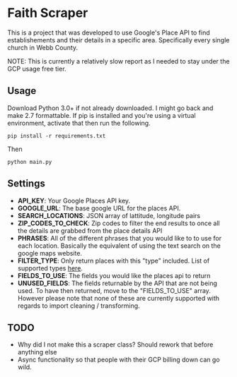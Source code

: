 # Faith Scraper

This is a project that was developed to use Google's Place API to find establishements and their details in a specific area. Specifically every single church in Webb County.

NOTE: This is currently a relatively slow report as I needed to stay under the GCP usage free tier.

## Usage
Download Python 3.0+ if not already downloaded. I might go back and make 2.7 formattable.
If pip is installed and you're using a virtual environment, activate that then run the following. 
```
pip install -r requirements.txt
```
Then
```
python main.py
```

## Settings
- **API_KEY**: Your Google Places API key.
- **GOOGLE_URL**: The base google URL for the places API.
- **SEARCH_LOCATIONS**: JSON array of lattitude, longitude pairs
- **ZIP_CODES_TO_CHECK**: Zip codes to filter the end results to once all the details are grabbed from the place details API
- **PHRASES**: All of the different phrases that you would like to to use for each location. Basically the equivalent of using the text search on the google maps website.
- **FILTER_TYPE**: Only return places with this "type" included. List of supported types [here](https://developers.google.com/maps/documentation/places/web-service/supported_types).
- **FIELDS_TO_USE**: The fields you would like the places api to return
- **UNUSED_FIELDS**: The fields returnable by the API that are not being used. To have then returned, move to the "FIELDS_TO_USE" array. However please note that none of these are currently supported with regards to import cleaning / transforming.

## TODO
- Why did I not make this a scraper class? Should rework that before anything else
- Async functionality so that people with their GCP billing down can go wild.